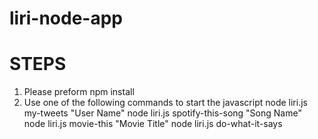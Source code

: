 # liri-node-app
STEPS
========================================
1. Please preform npm install
2. Use one of the following commands to start the javascript
	node liri.js my-tweets "User Name"
	node liri.js spotify-this-song "Song Name"
	node liri.js movie-this "Movie Title"
	node liri.js do-what-it-says
